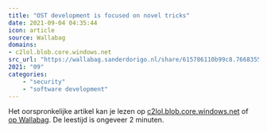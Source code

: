 ```yaml
---
title: "OST development is focused on novel tricks"
date: 2021-09-04 04:35:44
icon: article
source: Wallabag
domains:
- c2lol.blob.core.windows.net
src_url: "https://wallabag.sanderdorigo.nl/share/615786110b99c8.76683552"
2021: "09"
categories:
    - "security"
    - "software development"
---
```

Het oorspronkelijke artikel kan je lezen op [c2lol.blob.core.windows.net](https://c2lol.blob.core.windows.net/text/faction.txt) of [op Wallabag](https://wallabag.sanderdorigo.nl/share/615786110b99c8.76683552). De leestijd is ongeveer 2 minuten.